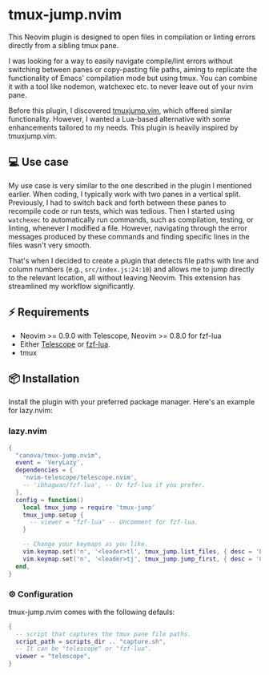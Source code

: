 # tmux-jump.nvim

This Neovim plugin is designed to open files in compilation or linting errors
directly from a sibling tmux pane.

I was looking for a way to easily navigate compile/lint errors without switching
between panes or copy-pasting file paths, aiming to replicate the functionality
of Emacs' compilation mode but using tmux. You can combine it with a tool like
nodemon, watchexec etc. to never leave out of your nvim pane.

Before this plugin, I discovered [tmuxjump.vim](https://github.com/shivamashtikar/tmuxjump.vim),
which offered similar functionality. However, I wanted a Lua-based alternative
with some enhancements tailored to my needs. This plugin is heavily inspired by
tmuxjump.vim.


## 💻 Use case

My use case is very similar to the one described in the plugin I mentioned
earlier. When coding, I typically work with two panes in a vertical split.
Previously, I had to switch back and forth between these panes to recompile
code or run tests, which was tedious. Then I started using `watchexec` to
automatically run commands, such as compilation, testing, or linting, whenever
I modified a file. However, navigating through the error messages produced by
these commands and finding specific lines in the files wasn't very smooth.

That's when I decided to create a plugin that detects file paths with line and
column numbers (e.g., `src/index.js:24:10`) and allows me to jump directly to
the relevant location, all without leaving Neovim. This extension has
streamlined my workflow significantly.

## ⚡️ Requirements

- Neovim >= 0.9.0 with Telescope, Neovim >= 0.8.0 for fzf-lua
- Either [Telescope](https://github.com/nvim-telescope/telescope.nvim) or
[fzf-lua](https://github.com/ibhagwan/fzf-lua).
- tmux

## 📦 Installation

Install the plugin with your preferred package manager. Here's an example for
lazy.nvim:

### lazy.nvim

```lua
{
  "canova/tmux-jump.nvim",
  event = 'VeryLazy',
  dependencies = {
    'nvim-telescope/telescope.nvim',
    -- 'ibhagwan/fzf-lua', -- Or fzf-lua if you prefer.
  },
  config = function()
    local tmux_jump = require 'tmux-jump'
    tmux_jump.setup {
      -- viewer = "fzf-lua" -- Uncomment for fzf-lua.
    }

    -- Change your keymaps as you like.
    vim.keymap.set('n', '<leader>tl', tmux_jump.list_files, { desc = 'List all file paths in the other tmux panes' })
    vim.keymap.set('n', '<leader>tj', tmux_jump.jump_first, { desc = 'Go to the first (from bottom) file path in the other tmux panes' })
  end,
}
```

### ⚙️ Configuration

tmux-jump.nvim comes with the following defauls:

```lua
{
  -- script that captures the tmux pane file paths.
  script_path = scripts_dir .. "capture.sh",
  -- It can be "telescope" or "fzf-lua".
  viewer = "telescope",
}
```
